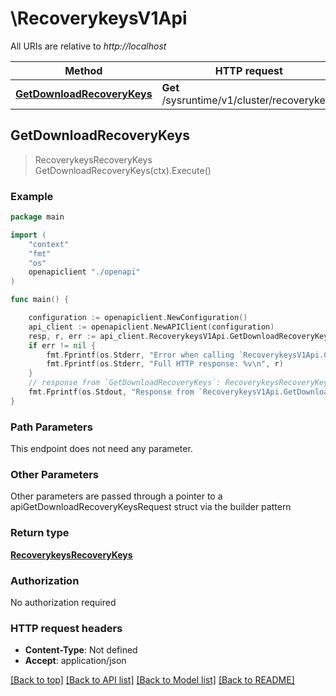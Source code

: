 # \RecoverykeysV1Api

All URIs are relative to *http://localhost*

Method | HTTP request | Description
------------- | ------------- | -------------
[**GetDownloadRecoveryKeys**](RecoverykeysV1Api.md#GetDownloadRecoveryKeys) | **Get** /sysruntime/v1/cluster/recoverykeys | 



## GetDownloadRecoveryKeys

> RecoverykeysRecoveryKeys GetDownloadRecoveryKeys(ctx).Execute()



### Example

```go
package main

import (
    "context"
    "fmt"
    "os"
    openapiclient "./openapi"
)

func main() {

    configuration := openapiclient.NewConfiguration()
    api_client := openapiclient.NewAPIClient(configuration)
    resp, r, err := api_client.RecoverykeysV1Api.GetDownloadRecoveryKeys(context.Background()).Execute()
    if err != nil {
        fmt.Fprintf(os.Stderr, "Error when calling `RecoverykeysV1Api.GetDownloadRecoveryKeys``: %v\n", err)
        fmt.Fprintf(os.Stderr, "Full HTTP response: %v\n", r)
    }
    // response from `GetDownloadRecoveryKeys`: RecoverykeysRecoveryKeys
    fmt.Fprintf(os.Stdout, "Response from `RecoverykeysV1Api.GetDownloadRecoveryKeys`: %v\n", resp)
}
```

### Path Parameters

This endpoint does not need any parameter.

### Other Parameters

Other parameters are passed through a pointer to a apiGetDownloadRecoveryKeysRequest struct via the builder pattern


### Return type

[**RecoverykeysRecoveryKeys**](recoverykeysRecoveryKeys.md)

### Authorization

No authorization required

### HTTP request headers

- **Content-Type**: Not defined
- **Accept**: application/json

[[Back to top]](#) [[Back to API list]](../README.md#documentation-for-api-endpoints)
[[Back to Model list]](../README.md#documentation-for-models)
[[Back to README]](../README.md)

